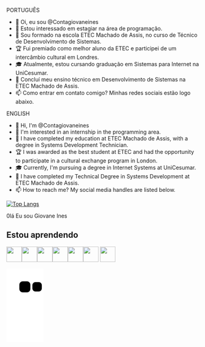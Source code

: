 PORTUGUÊS

* 👋 Oi, eu sou @Contagiovaneines
* 👀 Estou interessado em estagiar na área de programação.
* 🌱 Sou formado na escola ETEC Machado de Assis, no curso de Técnico de Desenvolvimento de Sistemas.
* 🏆 Fui premiado como melhor aluno da ETEC e participei de um intercâmbio cultural em Londres.
* 🎓 Atualmente, estou cursando graduação em Sistemas para Internet na UniCesumar.
* 🎒 Concluí meu ensino técnico em Desenvolvimento de Sistemas na ETEC Machado de Assis.
* 📫 Como entrar em contato comigo? Minhas redes sociais estão logo abaixo.

ENGLISH

* 👋 Hi, I'm @Contagiovaneines
* 👀 I'm interested in an internship in the programming area.
* 🌱 I have completed my education at ETEC Machado de Assis, with a degree in Systems Development Technician.
* 🏆 I was awarded as the best student at ETEC and had the opportunity to participate in a cultural exchange program in London.
* 🎓 Currently, I'm pursuing a degree in Internet Systems at UniCesumar.
* 🎒 I have completed my Technical Degree in Systems Development at ETEC Machado de Assis.
* 📫 How to reach me? My social media handles are listed below.


[![Top Langs](https://github-readme-stats.vercel.app/api/top-langs/?username=Contagiovaneines&layout=compact)](https://github.com/anuraghazra/github-readme-stats)
<!---
Contagiovaneines/Contagiovaneines is a ✨ special ✨ repository because its `README.md` (this file) appears on your GitHub profile.
You can click the Preview link to take a look at your changes.
--->
0lá Eu sou Giovane Ines
 ## Estou aprendendo

<img src="https://cdn.jsdelivr.net/gh/devicons/devicon/icons/html5/html5-original.svg" width="40" height="40"/><img src="https://cdn.jsdelivr.net/gh/devicons/devicon/icons/javascript/javascript-original.svg" width="40" height="40"/><img src="https://cdn.jsdelivr.net/gh/devicons/devicon/icons/mysql/mysql-original.svg" width="40" height="40"/><img src="https://cdn.jsdelivr.net/gh/devicons/devicon/icons/nodejs/nodejs-original.svg" width="40" height="40"/><img src="https://cdn.jsdelivr.net/gh/devicons/devicon/icons/php/php-original.svg" width="40" height="40"/><img src="https://cdn.jsdelivr.net/gh/devicons/devicon/icons/css3/css3-original.svg" width="40" height="40"/>                             <img src="https://cdn.jsdelivr.net/gh/devicons/devicon/icons/linux/linux-original.svg" width="40" height="40"/>


 ![Snake animation](https://github.com/Contagiovaneines/Contagiovaneines/blob/output/github-contribution-grid-snake.svg)  
 
</div>
 
 
                                                                                                                                                  
                                                                                                                                                  

